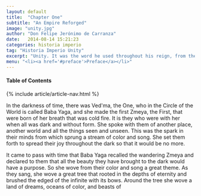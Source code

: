 ```yaml
---
layout: default
title:  "Chapter One"
subtitle: "An Empire Reforged"
image: "unity.jpg"
author: "Don Felipe Jerónimo de Carranza"
date:   2014-08-14 15:21:23
categories: historia imperio
tag: "Historia Imperio Unity"
excerpt: "Unity. It was the word he used throughout his reign, from the first days when his father's soldiers raised him on their shields in the distant provinces of Novia, to the last moments on his deathbed where he gasped out his dying demands to his daughters and the Patriarch."
menu: "<li><a href='#preface'>Preface</a></li>"
---
```

<section>
<div class="clearfix gutters">
	<aside class="span-3 col">
<h4>Table of Contents</h4>
{% include article/article-nav.html %}
	
</aside>
	<div class="span-6 col">
		<p>In the darkness of time, there was Ved'ma, the One, who in the Circle of the World is called Baba Yaga, and she made the first Zmeya, the First, that were born of her breath that was cold fire. It is they who were with her when all was dark and without form. She spoke with them of another place, another world and all the things seen and unseen. This was the spark in their minds from which sprung a stream of color and song. She set them forth to spread their joy throughout the dark so that it would be no more.</p>
		<p>It came to pass with time that Baba Yaga recalled the wandering Zmeya and declared to them that all the beauty they have brought to the dark would have a purpose. So she wove from their color and song a great theme. As they sang, she wove a great tree that rooted in the depths of eternity and brushed the edged of the infinite with its bows. Around the tree she wove a land of dreams, oceans of color, and beasts of</p>
	</div>
	<aside class="span-3 col empty">
		&nbsp;
	</aside>
</div>
</section>